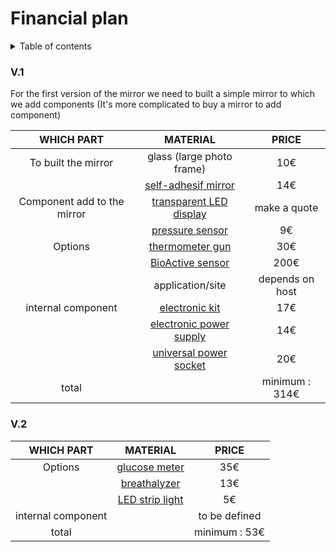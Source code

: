 # Financial plan

<details>
<summary>Table of contents</summary>

- [Financial plan](#financial-plan)
    - [V.1](#v1)
    - [V.2](#v2)

</details>

### V.1

For the first version of the mirror we need to built a simple mirror to which we add components (It's more complicated to buy a mirror to add component)

| WHICH PART | MATERIAL | PRICE |
| :-: | :-: | :-: |
| To built the mirror | glass (large photo frame) | 10€ |
|  | [self-adhesif mirror](https://www.amazon.fr/Lifemaison-Autocollant-Adhérence-Décoratif-50x200cm/dp/B0BCFVG4RT/ref=asc_df_B0BCFVG4RT/?tag=googshopfr-21&linkCode=df0&hvadid=627335705485&hvpos=&hvnetw=g&hvrand=9017061648460033442&hvpone=&hvptwo=&hvqmt=&hvdev=c&hvdvcmdl=&hvlocint=&hvlocphy=9055097&hvtargid=pla-1905220316044&th=1) | 14€ |
| Component add to the mirror | [transparent LED display](https://www.lg.com/fr/business/affichage-led/lg-LAT240DT1) | make a quote |
|  | [pressure sensor](https://www.amazon.fr/Capteur-Pression-Couche-Précision-Résistance/dp/B07P9Z7FR6/ref=asc_df_B07P9Z7FR6/?tag=googshopfr-21&linkCode=df0&hvadid=353896712114&hvpos=&hvnetw=g&hvrand=4898371625524598186&hvpone=&hvptwo=&hvqmt=&hvdev=c&hvdvcmdl=&hvlocint=&hvlocphy=9055097&hvtargid=pla-869632555564&psc=1&tag=&ref=&adgrpid=71676698856&hvpone=&hvptwo=&hvadid=353896712114&hvpos=&hvnetw=g&hvrand=4898371625524598186&hvqmt=&hvdev=c&hvdvcmdl=&hvlocint=&hvlocphy=9055097&hvtargid=pla-869632555564) | 9€ |
| Options | [thermometer gun](https://www.amazon.fr/Thermom%C3%A8tre-IDOIT-Thermometre-Infrarouge-Affichage/dp/B08DFXYWNN/ref=sr_1_32?adgrpid=54908680263&hvadid=275507361595&hvdev=c&hvlocphy=9055097&hvnetw=g&hvqmt=b&hvrand=18183104330674911873&hvtargid=kwd-312280216289&hydadcr=14196_1754673&keywords=thermometre+laser&qid=1683279299&sr=8-32) | 30€ |
|  | [BioActive sensor](https://www.pocket-lint.com/fr-fr/montres-connectees/acheteurs-guides/samsung/157658-samsung-galaxy-watch-4-vs-galaxy-watch-4-differences-classiques-comparees/) | 200€ |
|  | application/site | depends on host |
| internal component | [electronic kit](https://www.temu.com/fr/kuiper/n9.html?subj=googleshopping-landingpage&_bg_fs=1&_p_rfs=1&_x_ads_channel=google&_x_ads_sub_channel=shopping&_x_login_type=Google&_x_vst_scene=adg&mkt_rec=1&goods_id=601099524164587&sku_id=17592249789383&_x_ns_sku_id=17592249789383&_x_gmc_account=742384653&_x_ads_account=5198328713&_x_ads_set=20819421092&_x_ads_id=153466930022&_x_ads_creative_id=682926604759&_x_ns_source=g&_x_ns_gclid=Cj0KCQiAnrOtBhDIARIsAFsSe50JAXP71zr0-0KJtsw1LbH1ZCLBhgt8hzMOB3I0fTk_ggOCgm5eojwaArHtEALw_wcB&_x_ns_placement=&_x_ns_match_type=&_x_ns_ad_position=&_x_ns_product_id=17592249789383&_x_ns_target=&_x_ns_devicemodel=&_x_ns_wbraid=CjkKCQiA-62tBhDwARIoAI4OA4_VL5nWuA-uApyq7C26g1POuUhjQ-nZ5dxRduvSGjARFGgjZxoCf9A&_x_ns_gbraid=0AAAAAo4mICGV_-1u5yHHLnky4O24cGqQw&_x_ns_targetid=pla-2264719103480&gad_source=1&gclid=Cj0KCQiAnrOtBhDIARIsAFsSe50JAXP71zr0-0KJtsw1LbH1ZCLBhgt8hzMOB3I0fTk_ggOCgm5eojwaArHtEALw_wcB&adg_ctx=f-6465104f) | 17€ |
|  | [electronic power supply](https://www.leroymerlin.fr/produits/electricite-et-domotique/tableau-electrique-et-disjoncteur/module-de-commande-de-signalisation-et-de-protection/alimentation-electrique-mince-ip67-36w-transformateur-etanche-de-230v-a-12v-dc-3a-bandes-led-lampes-cameras-90320990.html?Megaboost) | 14€ |
|  | [universal power socket](https://www.cdiscount.com/bricolage/electricite/alimentation-universelle-12v-dc-1-5a-ac-100-240v-5/f-16614-auc1695255794642.html) | 20€ |
| total |  | minimum : 314€ |

### V.2

| WHICH PART | MATERIAL | PRICE |
| :-: | :-: | :-: |
| Options | [glucose meter](https://www.amazon.com/Glucose-Monitor-Glucometer-Lancets-Solution/dp/B08LYC288R/ref=zg_mw_3777171_sccl_2/147-1452400-9255329?psc=1) | 35€ |
|  | [breathalyzer](https://www.ebay.fr/itm/224971220617?chn=ps&mkevt=1&mkcid=28#rpdCntId) | 13€ |
|  | [LED strip light](https://www.temu.com/fr/kuiper/n9.html?subj=googleshopping-landingpage&_bg_fs=1&_p_rfs=1&_x_ads_channel=google&_x_ads_sub_channel=shopping&_x_login_type=Google&_x_vst_scene=adg&mkt_rec=1&goods_id=601099519895939&sku_id=17592230663628&_x_ns_sku_id=17592230663628&_x_gmc_account=742384653&_x_ads_account=5198328713&_x_ads_set=20124197984&_x_ads_id=150623603962&_x_ads_creative_id=658287999075&_x_ns_source=g&_x_ns_gclid=Cj0KCQiAnrOtBhDIARIsAFsSe50_TImuYMK5rRoyfRWbLoIHlW83s6oJxuaxPfCDRpS9Tbou7mM7NxMaAgCTEALw_wcB&_x_ns_placement=&_x_ns_match_type=&_x_ns_ad_position=&_x_ns_product_id=17592230663628&_x_ns_target=&_x_ns_devicemodel=&_x_ns_wbraid=CjkKCQiA-62tBhDwARIoAI4OA4-y7YSNwN-9XXHfLhr6x1omCjtnJqAAgWcHpiapEaLf3moRFBoCJgo&_x_ns_gbraid=0AAAAAo4mICGlLRY-zIEBBV60NLgRSSUm6&_x_ns_targetid=pla-2092819011972&gad_source=1&gclid=Cj0KCQiAnrOtBhDIARIsAFsSe50_TImuYMK5rRoyfRWbLoIHlW83s6oJxuaxPfCDRpS9Tbou7mM7NxMaAgCTEALw_wcB&adg_ctx=f-6465104f) | 5€ |
|internal component |  | to be defined |
| total |  | minimum : 53€ |

